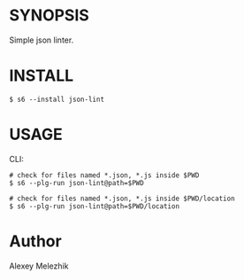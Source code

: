 # SYNOPSIS

Simple json linter.

# INSTALL

    $ s6 --install json-lint

# USAGE

CLI:

    # check for files named *.json, *.js inside $PWD
    $ s6 --plg-run json-lint@path=$PWD

    # check for files named *.json, *.js inside $PWD/location
    $ s6 --plg-run json-lint@path=$PWD/location

# Author

Alexey Melezhik

